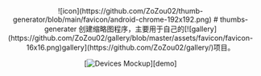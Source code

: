 <!-- markdownlint-disable-next-line -->
<div align="center">
  ![icon](https://github.com/ZoZou02/thumb-generator/blob/main/favicon/android-chrome-192x192.png)
  <!-- markdownlint-disable-next-line -->
  # thumbs-generater
  创建缩略图程序，主要用于自己的[![gallery](https://github.com/ZoZou02/gallery/blob/master/assets/favicon/favicon-16x16.png)gallery](https://github.com/ZoZou02/gallery/)项目。

  [![Devices Mockup](https://chirpy-img.netlify.app/commons/devices-mockup.png)][demo]

</div>

